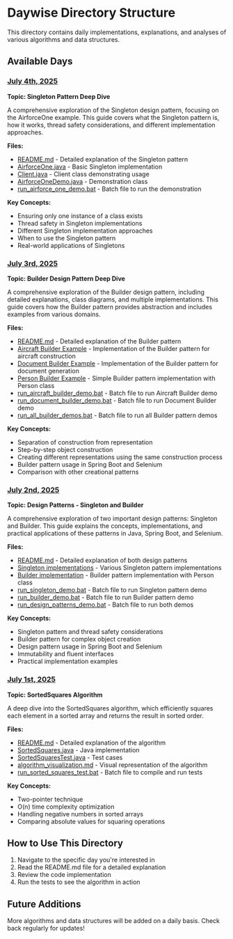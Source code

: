 # Daywise Directory Structure

This directory contains daily implementations, explanations, and analyses of various algorithms and data structures.

## Available Days

### [July 4th, 2025](4thJuly2025/README.md)

**Topic: Singleton Pattern Deep Dive**

A comprehensive exploration of the Singleton design pattern, focusing on the AirforceOne example. This guide covers what the Singleton pattern is, how it works, thread safety considerations, and different implementation approaches.

**Files:**
- [README.md](4thJuly2025/README.md) - Detailed explanation of the Singleton pattern
- [AirforceOne.java](../src/main/java/com/boot/designpatterns/singleton/AirforceOne.java) - Basic Singleton implementation
- [Client.java](../src/main/java/com/boot/designpatterns/singleton/Client.java) - Client class demonstrating usage
- [AirforceOneDemo.java](../src/main/java/com/boot/designpatterns/singleton/AirforceOneDemo.java) - Demonstration class
- [run_airforce_one_demo.bat](../run_airforce_one_demo.bat) - Batch file to run the demonstration

**Key Concepts:**
- Ensuring only one instance of a class exists
- Thread safety in Singleton implementations
- Different Singleton implementation approaches
- When to use the Singleton pattern
- Real-world applications of Singletons

### [July 3rd, 2025](3rdJuly2025/README.md)

**Topic: Builder Design Pattern Deep Dive**

A comprehensive exploration of the Builder design pattern, including detailed explanations, class diagrams, and multiple implementations. This guide covers how the Builder pattern provides abstraction and includes examples from various domains.

**Files:**
- [README.md](3rdJuly2025/README.md) - Detailed explanation of the Builder pattern
- [Aircraft Builder Example](../src/main/java/com/boot/designpatterns/builder/aircraft/) - Implementation of the Builder pattern for aircraft construction
- [Document Builder Example](../src/main/java/com/boot/designpatterns/builder/document/) - Implementation of the Builder pattern for document generation
- [Person Builder Example](../src/main/java/com/boot/designpatterns/builder/) - Simple Builder pattern implementation with Person class
- [run_aircraft_builder_demo.bat](../run_aircraft_builder_demo.bat) - Batch file to run Aircraft Builder demo
- [run_document_builder_demo.bat](../run_document_builder_demo.bat) - Batch file to run Document Builder demo
- [run_all_builder_demos.bat](../run_all_builder_demos.bat) - Batch file to run all Builder pattern demos

**Key Concepts:**
- Separation of construction from representation
- Step-by-step object construction
- Creating different representations using the same construction process
- Builder pattern usage in Spring Boot and Selenium
- Comparison with other creational patterns

### [July 2nd, 2025](2ndJuly2025/README.md)

**Topic: Design Patterns - Singleton and Builder**

A comprehensive exploration of two important design patterns: Singleton and Builder. This guide explains the concepts, implementations, and practical applications of these patterns in Java, Spring Boot, and Selenium.

**Files:**
- [README.md](2ndJuly2025/README.md) - Detailed explanation of both design patterns
- [Singleton implementations](../src/main/java/com/boot/designpatterns/singleton/) - Various Singleton pattern implementations
- [Builder implementation](../src/main/java/com/boot/designpatterns/builder/) - Builder pattern implementation with Person class
- [run_singleton_demo.bat](../run_singleton_demo.bat) - Batch file to run Singleton pattern demo
- [run_builder_demo.bat](../run_builder_demo.bat) - Batch file to run Builder pattern demo
- [run_design_patterns_demo.bat](../run_design_patterns_demo.bat) - Batch file to run both demos

**Key Concepts:**
- Singleton pattern and thread safety considerations
- Builder pattern for complex object creation
- Design pattern usage in Spring Boot and Selenium
- Immutability and fluent interfaces
- Practical implementation examples

### [July 1st, 2025](1stJuly2025/README.md)

**Topic: SortedSquares Algorithm**

A deep dive into the SortedSquares algorithm, which efficiently squares each element in a sorted array and returns the result in sorted order.

**Files:**
- [README.md](1stJuly2025/README.md) - Detailed explanation of the algorithm
- [SortedSquares.java](1stJuly2025/SortedSquares.java) - Java implementation
- [SortedSquaresTest.java](1stJuly2025/SortedSquaresTest.java) - Test cases
- [algorithm_visualization.md](1stJuly2025/algorithm_visualization.md) - Visual representation of the algorithm
- [run_sorted_squares_test.bat](1stJuly2025/run_sorted_squares_test.bat) - Batch file to compile and run tests

**Key Concepts:**
- Two-pointer technique
- O(n) time complexity optimization
- Handling negative numbers in sorted arrays
- Comparing absolute values for squaring operations

## How to Use This Directory

1. Navigate to the specific day you're interested in
2. Read the README.md file for a detailed explanation
3. Review the code implementation
4. Run the tests to see the algorithm in action

## Future Additions

More algorithms and data structures will be added on a daily basis. Check back regularly for updates!

